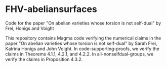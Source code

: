 # FHV-abeliansurfaces
Code for the paper "On abelian varieties whose torsion is not self-dual" by Frei, Honigs and Voight

This repository contains Magma code verifying the numerical claims in the paper "On abelian varieties whose torsion is not self-dual" by Sarah Frei, Katrina Honigs and John Voight. In code-supporting-proofs, we verify the claims in Theorems 4.1.1, 4.2.1, and 4.2.2. In all-nonselfdual-groups, we verify the claims in Proposition 4.3.2. 

